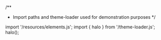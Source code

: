 <!--
type: template
name: led-gauge
-->
/**
 * Import paths and theme-loader used for demonstration purposes
 */

import '/resources/elements.js';
import { halo } from '/theme-loader.js';
halo();
